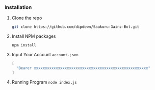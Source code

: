 ### Installation

1. Clone the repo
   ```sh
   git clone https://github.com/dipdown/Saakuru-Gainz-Bot.git
   ```
2. Install NPM packages
   ```sh
   npm install
   ```
3. Input Your Account `account.json`
   ```js
   [
     "Bearer xxxxxxxxxxxxxxxxxxxxxxxxxxxxxxxxxxxxxxxxxxxxxxxxxxxx"
   ]
   ```
4. Running Program `node index.js`
